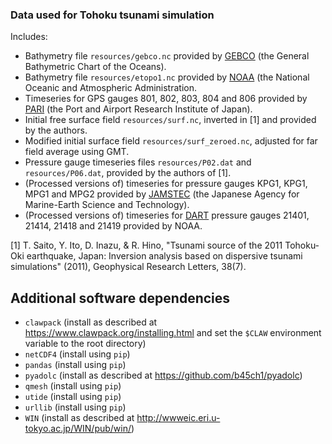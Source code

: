 ### Data used for Tohoku tsunami simulation

Includes:
  * Bathymetry file `resources/gebco.nc` provided by [GEBCO][GEBCO] (the General Bathymetric Chart of the Oceans).
  * Bathymetry file `resources/etopo1.nc` provided by [NOAA][NOAA] (the National Oceanic and Atmospheric Administration.
  * Timeseries for GPS gauges 801, 802, 803, 804 and 806 provided by [PARI][PARI] (the Port and Airport Research Institute of Japan). 
  * Initial free surface field `resources/surf.nc`, inverted in [1] and provided by the authors.
  * Modified initial surface field `resources/surf_zeroed.nc`, adjusted for far field average using GMT.
  * Pressure gauge timeseries files `resources/P02.dat` and `resources/P06.dat`, provided by the authors of [1].
  * (Processed versions of) timeseries for pressure gauges KPG1, KPG1, MPG1 and MPG2 provided by [JAMSTEC][JAMSTEC] (the Japanese Agency for Marine-Earth Science and Technology).
  * (Processed versions of) timeseries for [DART][DART] pressure gauges 21401, 21414, 21418 and 21419 provided by NOAA.


[1] T. Saito, Y. Ito, D. Inazu, & R. Hino, "Tsunami source of the 2011 Tohoku‐Oki earthquake,
    Japan: Inversion analysis based on dispersive tsunami simulations" (2011), Geophysical Research
    Letters, 38(7).

## Additional software dependencies

  * `clawpack` (install as described at https://www.clawpack.org/installing.html and set the `$CLAW` environment variable to the root directory)
  * `netCDF4` (install using `pip`)
  * `pandas` (install using `pip`)
  * `pyadolc` (install as described at https://github.com/b45ch1/pyadolc)
  * `qmesh` (install using `pip`)
  * `utide` (install using `pip`)
  * `urllib` (install using `pip`)
  * `WIN` (install as described at http://wwweic.eri.u-tokyo.ac.jp/WIN/pub/win/)

[GEBCO]: https://www.gebco.net "GEBCO"
[NOAA]: https://www.ngdc.noaa.gov/mgg/global "NOAA"
[PARI]: https://www.pari.go.jp/en/ "PARI"
[JAMSTEC]: http://www.jamstec.go.jp/scdc/top_e.html "JAMSTEC"
[DART]: https://www.ndbc.noaa.gov "DART"
